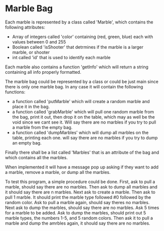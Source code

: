 # Marble Bag

Each marble is represented by a class called 'Marble', which contains the following attributes:
 - Array of integers called 'color' containing (red, green, blue) each with values between 0 and 255
 - Boolean called 'isShooter' that detrmines if the marble is a larger marble, or shooter
 - int called 'id' that is used to identify each marble
 
Each marble also contains a function 'getInfo' which will return a string containing all info properly formatted.

The marble bag could be represented by a class or could be just main since there is only one marble bag. In any case it will contain the following functions:
 - a function called 'putMarble' which will create a random marble and place it in the bag.
 - a function called 'grabMarble' which will pull one random marble from the bag, print it out, then drop it on the table, which may as well be the void since we cant see it. Will say there are no marbles if you try to pull a marble from the empty bag.
 - a function called 'dumpMarbles' which will dump all marbles on the table, printing each one. will say there are no marbles if you try to dump an empty bag.
 
 Finally there shall be a list called 'Marbles' that is an attribute of the bag and which contains all the marbles.


When implemented it will have a message pop up asking if they want to add a marble, remove a marble, or dump all the marbles.


To test this program, a simple procedure could be done. First, ask to pull a marble, should say there are no marbles. Then ask to dump all marbles and it should say there are n marbles. Next ask to create a marble. Then ask to pull 1 marble. It should print the marble type followed #0 followed by the random color. Ask to pull a marble again, should say theres no marbles. Next ask to dump the marbles, should say there are no marbles. Ask 5 times for a marble to be added. Ask to dump the marbles, should print out 5 marble types, the numbers 1-5, and 5 random colors. Then ask it to pull a marble and dump the amrbles again, it should say there are no marbles.
